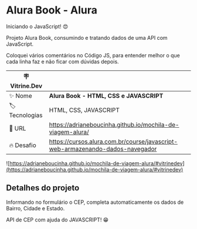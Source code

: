#   Alura Book - Alura

Iniciando o JavaScript! 😍

Projeto Alura Book, consumindo e tratando dados de uma API com JavaScript.

Coloquei vários comentários no Código JS, para entender melhor o que cada linha faz e não ficar com dúvidas depois. 


| :placard: Vitrine.Dev |     |
| -------------  | --- |
| :sparkles: Nome        | **Alura Book - HTML, CSS e JAVASCRIPT**
| :label: Tecnologias | HTML, CSS, JAVASCRIPT
| :rocket: URL         | https://adrianeboucinha.github.io/mochila-de-viagem-alura/
| :fire: Desafio     | https://cursos.alura.com.br/course/javascript-web-armazenando-dados-navegador

<!-- Inserir imagem com a #vitrinedev ao final do link -->
![https://adrianeboucinha.github.io/mochila-de-viagem-alura/#vitrinedev](https://adrianeboucinha.github.io/mochila-de-viagem-alura/#vitrinedev)

## Detalhes do projeto

Informando no formulário o CEP, completa automaticamente os dados de Bairro, Cidade e Estado.

API de CEP com ajuda do JAVASCRIPT! 😁




